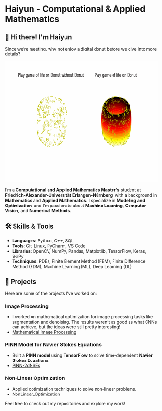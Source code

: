 # Haiyun - Computational & Applied Mathematics

## 👋 Hi there! I'm Haiyun

Since we’re meeting, why not enjoy a digital donut before we dive into more details? 

<img src="results/torus_animation.gif" width="800" height="400">

I’m a **Computational and Applied Mathematics Master's** student at **Friedrich-Alexander-Universität Erlangen-Nürnberg**, with a background in **Mathematics** and **Applied Mathematics**. I specialize in **Modeling and Optimization**, and I’m passionate about **Machine Learning**, **Computer Vision**, and **Numerical Methods**.

## 🛠 Skills & Tools

- **Languages**: Python, C++, SQL  
- **Tools**: Git, Linux, PyCharm, VS Code  
- **Libraries**: OpenCV, NumPy, Pandas, Matplotlib, TensorFlow, Keras, SciPy  
- **Techniques**: PDEs, Finite Element Method (FEM), Finite Difference Method (FDM), Machine Learning (ML), Deep Learning (DL)

## 📂 Projects

Here are some of the projects I've worked on:

### **Image Processing**  
- I worked on mathematical optimization for image processing tasks like segmentation and denoising. The results weren’t as good as what CNNs can achieve, but the ideas were still pretty interesting!  
- [Mathematical Image Processing](https://github.com/Haiyun314/Image_processing)

### **PINN Model for Navier Stokes Equations**  
- Built a **PINN model** using **TensorFlow** to solve time-dependent **Navier Stokes Equations**.  
- [PINN-2dNSEs](https://github.com/Haiyun314/PINN-2dNSEs)

### **Non-Linear Optimization**  
- Applied optimization techniques to solve non-linear problems.  
- [NonLinear_Optimization](https://github.com/Haiyun314/NonLinear_Optimization)

Feel free to check out my repositories and explore my work!

